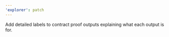 ```yaml
---
'explorer': patch
---
```


Add detailed labels to contract proof outputs explaining what each output is for.
